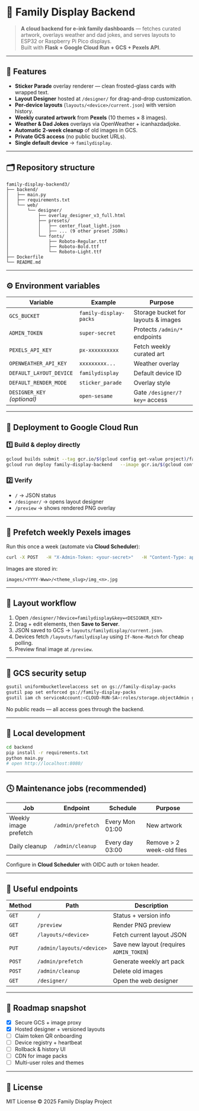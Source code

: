 # 📘 Family Display Backend

> **A cloud backend for e-ink family dashboards** — fetches curated artwork, overlays weather and dad jokes, and serves layouts to ESP32 or Raspberry Pi Pico displays.  
> Built with **Flask + Google Cloud Run + GCS + Pexels API**.

---

## 🌈 Features
- **Sticker Parade** overlay renderer — clean frosted-glass cards with wrapped text.
- **Layout Designer** hosted at `/designer/` for drag-and-drop customization.
- **Per-device layouts** (`layouts/<device>/current.json`) with version history.
- **Weekly curated artwork** from **Pexels** (10 themes × 8 images).
- **Weather & Dad Jokes** overlays via OpenWeather + icanhazdadjoke.
- **Automatic 2-week cleanup** of old images in GCS.
- **Private GCS access** (no public bucket URLs).
- **Single default device** → `familydisplay`.

---

## 🗂️ Repository structure
```
family-display-backend3/
├── backend/
│   ├── main.py
│   ├── requirements.txt
│   └── web/
│       └── designer/
│           ├── overlay_designer_v3_full.html
│           ├── presets/
│           │   ├── center_float_light.json
│           │   ├── ... (9 other preset JSONs)
│           └── fonts/
│               ├── Roboto-Regular.ttf
│               ├── Roboto-Bold.ttf
│               └── Roboto-Light.ttf
├── Dockerfile
└── README.md
```

---

## ⚙️ Environment variables
| Variable | Example | Purpose |
|-----------|----------|----------|
| `GCS_BUCKET` | `family-display-packs` | Storage bucket for layouts & images |
| `ADMIN_TOKEN` | `super-secret` | Protects `/admin/*` endpoints |
| `PEXELS_API_KEY` | `px-xxxxxxxxxx` | Fetch weekly curated art |
| `OPENWEATHER_API_KEY` | `xxxxxxxxx...` | Weather overlay |
| `DEFAULT_LAYOUT_DEVICE` | `familydisplay` | Default device ID |
| `DEFAULT_RENDER_MODE` | `sticker_parade` | Overlay style |
| `DESIGNER_KEY` *(optional)* | `open-sesame` | Gate `/designer/?key=` access |

---

## 🚀 Deployment to Google Cloud Run

### 1️⃣ Build & deploy directly
```bash
gcloud builds submit --tag gcr.io/$(gcloud config get-value project)/family-display-backend backend
gcloud run deploy family-display-backend   --image gcr.io/$(gcloud config get-value project)/family-display-backend   --region australia-southeast1   --allow-unauthenticated   --set-env-vars GCS_BUCKET=family-display-packs,DEFAULT_LAYOUT_DEVICE=familydisplay,DEFAULT_RENDER_MODE=sticker_parade   --set-env-vars ADMIN_TOKEN=<secret>,PEXELS_API_KEY=<key>,OPENWEATHER_API_KEY=<key>
```

### 2️⃣ Verify
- `/` → JSON status  
- `/designer/` → opens layout designer  
- `/preview` → shows rendered PNG overlay  

---

## 🎨 Prefetch weekly Pexels images
Run this once a week (automate via **Cloud Scheduler**):

```bash
curl -X POST   -H "X-Admin-Token: <your-secret>"   -H "Content-Type: application/json"   -d '{"themes":["abstract backgrounds","colorful gradients"],"per_theme_count":8}'   https://family-display-backend-867804884116.australia-southeast1.run.app/admin/prefetch
```

Images are stored in:
```
images/<YYYY-Www>/<theme_slug>/img_<n>.jpg
```

---

## 🧩 Layout workflow
1. Open `/designer/?device=familydisplay&key=<DESIGNER_KEY>`  
2. Drag + edit elements, then **Save to Server**.  
3. JSON saved to GCS → `layouts/familydisplay/current.json`.  
4. Devices fetch `/layouts/familydisplay` using `If-None-Match` for cheap polling.  
5. Preview final image at `/preview`.

---

## 🧱 GCS security setup
```bash
gsutil uniformbucketlevelaccess set on gs://family-display-packs
gsutil pap set enforced gs://family-display-packs
gsutil iam ch serviceAccount:<CLOUD-RUN-SA>:roles/storage.objectAdmin gs://family-display-packs
```
No public reads — all access goes through the backend.

---

## 🧰 Local development
```bash
cd backend
pip install -r requirements.txt
python main.py
# open http://localhost:8080/
```

---

## 🕓 Maintenance jobs (recommended)
| Job | Endpoint | Schedule | Purpose |
|------|-----------|-----------|----------|
| Weekly image prefetch | `/admin/prefetch` | Every Mon 01:00 | New artwork |
| Daily cleanup | `/admin/cleanup` | Every day 03:00 | Remove > 2 week-old files |

Configure in **Cloud Scheduler** with OIDC auth or token header.

---

## 🧭 Useful endpoints
| Method | Path | Description |
|---------|------|-------------|
| `GET` | `/` | Status + version info |
| `GET` | `/preview` | Render PNG preview |
| `GET` | `/layouts/<device>` | Fetch current layout JSON |
| `PUT` | `/admin/layouts/<device>` | Save new layout (requires `ADMIN_TOKEN`) |
| `POST` | `/admin/prefetch` | Generate weekly art pack |
| `POST` | `/admin/cleanup` | Delete old images |
| `GET` | `/designer/` | Open the web designer |

---

## 🧠 Roadmap snapshot
- [x] Secure GCS + image proxy  
- [x] Hosted designer + versioned layouts  
- [ ] Claim token QR onboarding  
- [ ] Device registry + heartbeat  
- [ ] Rollback & history UI  
- [ ] CDN for image packs  
- [ ] Multi-user roles and themes  

---

## 🏁 License
MIT License © 2025 Family Display Project
